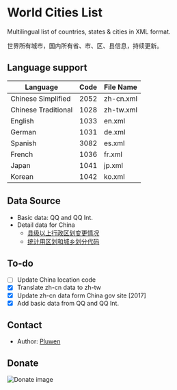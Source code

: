 # World Cities List

Multilingual list of countries, states & cities in XML format.

世界所有城市，国内所有省、市、区、县信息，持续更新。

## Language support

| Language            | Code | File Name  |
| ------------------- | ---- | ---------- |
| Chinese Simplified  | 2052 | zh-cn.xml  |
| Chinese Traditional | 1028 | zh-tw.xml  |
| English             | 1033 | en.xml     |
| German              | 1031 | de.xml     |
| Spanish             | 3082 | es.xml     |
| French              | 1036 | fr.xml     |
| Japan               | 1041 | jp.xml     |
| Korean              | 1042 | ko.xml     |

## Data Source

* Basic data: QQ and QQ Int.
* Detail data for China
  * [县级以上行政区划变更情况](http://xzqh.mca.gov.cn/description?dcpid=1)
  * [统计用区划和城乡划分代码](http://www.stats.gov.cn/tjsj/tjbz/tjyqhdmhcxhfdm/)

## To-do

- [ ] Update China location code
- [x] Translate zh-cn data to zh-tw
- [x] Update zh-cn data form China gov site [2017]
- [x] Add basic data from QQ and QQ Int.

## Contact

* Author: [Pluwen](https://twitter.com/pluwen)

## Donate

![Donate image](https://github.com/pluwen/World-Cities/raw/master/donate.jpg "Thank you for your support!")
